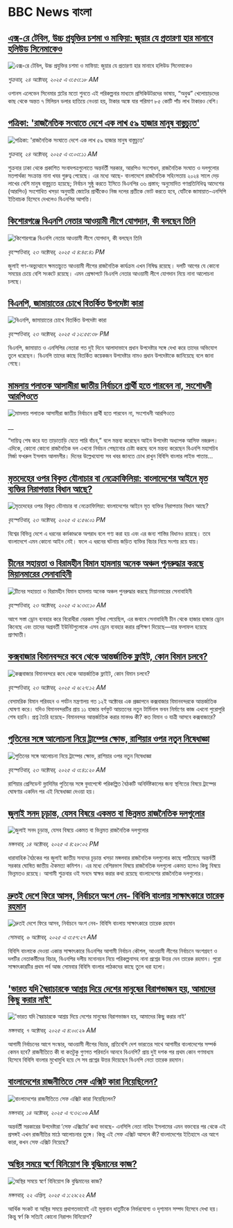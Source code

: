 # BBC News বাংলা## [এক্স-রে টেবিল, উচ্চ প্রযুক্তির চশমা ও মাফিয়া: জুয়ার যে প্রতারণা হার মানাবে হলিউড সিনেমাকেও](https://www.bbc.com/bengali/articles/cgjdlzdx3nlo?at_medium=RSS&at_campaign=rss?at_campaign=githubrss)![এক্স-রে টেবিল, উচ্চ প্রযুক্তির চশমা ও মাফিয়া: জুয়ার যে প্রতারণা হার মানাবে হলিউড সিনেমাকেও](https://ichef.bbci.co.uk/ace/ws/240/cpsprodpb/708b/live/40a0bf10-b089-11f0-ba75-093eca1ac29b.jpg)_শুক্রবার, ২৪ অক্টোবর, ২০২৫ এ ৩:৫৩:১৮ AM_ওশানস এলেভেন সিনেমার প্লটের মতো শুনতে এই পরিকল্পনার মাধ্যমে প্রসিকিউটরদের ভাষায়, “অবুঝ” খেলোয়াড়দের কাছ থেকে অন্তত ৭ মিলিয়ন ডলার হাতিয়ে নেওয়া হয়, টাকার অঙ্কে যার পরিমাণ ৮৫ কোটি পাঁচ লাখ টাকারও বেশি।## [পত্রিকা: 'রাজনৈতিক সংঘাতে দেশে এক লাখ ৫৯ হাজার মানুষ বাস্তুচ্যুত'](https://www.bbc.com/bengali/articles/cx2p04n3pp7o?at_medium=RSS&at_campaign=rss?at_campaign=githubrss)![পত্রিকা: 'রাজনৈতিক সংঘাতে দেশে এক লাখ ৫৯ হাজার মানুষ বাস্তুচ্যুত'](https://ichef.bbci.co.uk/ace/ws/240/cpsprodpb/79a3/live/89202e30-b082-11f0-b122-dbf2284abef3.jpg)_শুক্রবার, ২৪ অক্টোবর, ২০২৫ এ ৩:০৩:১১ AM_শুক্রবার ঢাকা থেকে প্রকাশিত সংবাদপত্রগুলোতে অন্তর্বর্তী সরকার, আরপিও সংশোধন, রাজনৈতিক সংঘাত ও দলগুলোর মতপার্থক্য সংক্রান্ত নানা খবর গুরুত্ব পেয়েছে। এর মধ্যে আছে- বাংলাদেশে রাজনৈতিক সহিংসতায় ২০২৪ সালে দেড় লাখের বেশি মানুষ বাস্তুচ্যুত হয়েছে; নির্বাচন সুষ্ঠু করতে ইসিতে বিএনপির ৩৬ প্রস্তাব; অনুমোদিত গণপ্রতিনিধিত্ব আদেশের (আরপিও) সংশোধিত খসড়া অনুযায়ী জোটের প্রার্থীকেও নিজ দলের প্রতীকে ভোট করতে হবে, যেটিকে জামায়াত-এনসিপি ইতিবাচক হিসেবে দেখলেও বিএনপির আপত্তি।## [কিশোরগঞ্জে বিএনপি নেতার আওয়ামী লীগে যোগদান, কী বলছেন তিনি](https://www.bbc.com/bengali/articles/c93x4l35yk2o?at_medium=RSS&at_campaign=rss?at_campaign=githubrss)![কিশোরগঞ্জে বিএনপি নেতার আওয়ামী লীগে যোগদান, কী বলছেন তিনি](https://ichef.bbci.co.uk/ace/ws/240/cpsprodpb/4def/live/ef0afae0-b028-11f0-a375-75de819286d1.jpg)_বৃহস্পতিবার, ২৩ অক্টোবর, ২০২৫ এ ৪:৪৫:৪১ PM_জুলাই গণ-অভ্যুত্থানে ক্ষমতাচ্যুত আওয়ামী লীগের রাজনৈতিক কার্যক্রম এখন নিষিদ্ধ রয়েছে। দলটি আগের যে কোনো সময়ের চেয়ে বেশি সংকটে রয়েছে। এমন প্রেক্ষাপটে বিএনপি নেতার আওয়ামী লীগে যোগদান নিয়ে নানা আলোচনা চলছে।## [বিএনপি, জামায়াতের চোখে বিতর্কিত উপদেষ্টা কারা](https://www.bbc.com/bengali/articles/c2emwre0rgwo?at_medium=RSS&at_campaign=rss?at_campaign=githubrss)![বিএনপি, জামায়াতের চোখে বিতর্কিত উপদেষ্টা কারা](https://ichef.bbci.co.uk/ace/ws/240/cpsprodpb/028c/live/7f2b96d0-b00a-11f0-b2a1-6f537f66f9aa.jpg)_বৃহস্পতিবার, ২৩ অক্টোবর, ২০২৫ এ ১২:৫৫:৩৮ PM_বিএনপি, জামায়াত ও এনসিপির নেতারা গত দুই দিনে আলাদাভাবে প্রধান উপদেষ্টার সঙ্গে দেখা করে তাদের অভিযোগ তুলে ধরেছেন। বিএনপি তাদের কাছে বিতর্কিত কয়েকজন উপদেষ্টার নামও প্রধান উপদেষ্টাকে জানিয়েছে বলে জানা গেছে।## [মামলায় পলাতক আসামীরা জাতীয় নির্বাচনে প্রার্থী হতে পারবেন না, সংশোধনী আরপিওতে](https://www.bbc.co.uk/bengali/live/clyz155jr14t?at_medium=RSS&at_campaign=rss?at_campaign=githubrss)![মামলায় পলাতক আসামীরা জাতীয় নির্বাচনে প্রার্থী হতে পারবেন না, সংশোধনী আরপিওতে](https://ichef.bbci.co.uk/ace/standard/240/cpsprodpb/d04d/live/e7942360-b021-11f0-b2a1-6f537f66f9aa.jpg)__“দায়িত্ব শেষ করে যত তাড়াতাড়ি যেতে পারি বাঁচব,” বলে মন্তব্য করেছেন আইন উপদেষ্টা অধ্যাপক আসিফ নজরুল। এদিকে, কোনো কোনো রাজনৈতিক দল এখনো নির্বাচন পেছানোর চেষ্টা করছে বলে মন্তব্য করেছেন বিএনপি মহাসচিব মির্জা ফখরুল ইসলাম আলমগীর। দিনের উল্লেখযোগ্য সব খবর জানতে চোখ রাখুন বিবিসি বাংলার লাইভ পাতায়...## [মৃতদেহের ওপর বিকৃত যৌনাচার বা নেক্রোফিলিয়া: বাংলাদেশের আইনে মৃত ব্যক্তির নিরাপত্তার বিধান আছে?](https://www.bbc.com/bengali/articles/c30vqd5mg5yo?at_medium=RSS&at_campaign=rss?at_campaign=githubrss)![মৃতদেহের ওপর বিকৃত যৌনাচার বা নেক্রোফিলিয়া: বাংলাদেশের আইনে মৃত ব্যক্তির নিরাপত্তার বিধান আছে?](https://ichef.bbci.co.uk/ace/ws/240/cpsprodpb/e872/live/084ae950-aff9-11f0-ba75-093eca1ac29b.jpg)_বৃহস্পতিবার, ২৩ অক্টোবর, ২০২৫ এ ২:৫৬:০১ PM_বিশ্বের বিভিন্ন দেশে এ ধরনের কর্মকাণ্ডকে অপরাধ বলে গণ্য করা হয় এবং এর জন্য শাস্তির বিধানও রয়েছে। তবে বাংলাদেশে এমন কোনো আইন নেই। ফলে এ ধরনের ঘটনায় জড়িত ব্যক্তির বিচার নিয়ে সংশয় রয়ে যায়।## [চীনের সহায়তা ও বিরামহীন বিমান হামলায় অনেক অঞ্চল পুনরুদ্ধার করছে মিয়ানমারের সেনাবাহিনী](https://www.bbc.com/bengali/articles/c9q1wl1j4q7o?at_medium=RSS&at_campaign=rss?at_campaign=githubrss)![চীনের সহায়তা ও বিরামহীন বিমান হামলায় অনেক অঞ্চল পুনরুদ্ধার করছে মিয়ানমারের সেনাবাহিনী](https://ichef.bbci.co.uk/ace/ws/240/cpsprodpb/5125/live/cebc7470-afd4-11f0-aa13-0b0479f6f42a.jpg)_বৃহস্পতিবার, ২৩ অক্টোবর, ২০২৫ এ ৯:৩৩:১০ AM_আগে সস্তা ড্রোন ব্যবহার করে বিরোধীরা যেরকম সুবিধা পেয়েছিল, এর জবাবে সেনাবাহিনী চীন থেকে হাজার হাজার ড্রোন কিনেছে এবং তাদের অগ্রবর্তী ইউনিটগুলোকে এসব ড্রোন ব্যবহার করার প্রশিক্ষণ দিয়েছে—যার ফলাফল হয়েছে প্রাণঘাতী।## [কক্সবাজার বিমানবন্দরে কবে থেকে আন্তর্জাতিক ফ্লাইট, কোন বিমান চলবে?](https://www.bbc.com/bengali/articles/c2lpjyx720lo?at_medium=RSS&at_campaign=rss?at_campaign=githubrss)![কক্সবাজার বিমানবন্দরে কবে থেকে আন্তর্জাতিক ফ্লাইট, কোন বিমান চলবে?](https://ichef.bbci.co.uk/ace/ws/240/cpsprodpb/4c6f/live/a1612ea0-af5f-11f0-b932-d752a474c44a.jpg)_বৃহস্পতিবার, ২৩ অক্টোবর, ২০২৫ এ ৬:২৭:১২ AM_বেসামরিক বিমান পরিবহন ও পর্যটন মন্ত্রণালয় গত ১২ই অক্টোবর এক প্রজ্ঞাপনে কক্সবাজার বিমানবন্দরকে আন্তর্জাতিক ঘোষণা করে। যদিও বিমানবন্দরটির প্রায় ১১ হাজার বর্গফুট আয়তনের নতুন টার্মিনাল ভবন নির্মাণের কাজ এখনো পুরোপুরি শেষ হয়নি। প্রশ্ন তৈরি হয়েছে-  বিমানবন্দর আন্তর্জাতিক করার মানদণ্ড কী? কত বিমান ও যাত্রী আসবে কক্সবাজারে?## [পুতিনের সঙ্গে আলোচনা নিয়ে ট্রাম্পের ক্ষোভ, রাশিয়ার ওপর নতুন নিষেধাজ্ঞা ](https://www.bbc.com/bengali/articles/cy9pvewr8rjo?at_medium=RSS&at_campaign=rss?at_campaign=githubrss)![পুতিনের সঙ্গে আলোচনা নিয়ে ট্রাম্পের ক্ষোভ, রাশিয়ার ওপর নতুন নিষেধাজ্ঞা ](https://ichef.bbci.co.uk/ace/ws/240/cpsprodpb/cbf8/live/e963e020-afba-11f0-b2a1-6f537f66f9aa.jpg)_বৃহস্পতিবার, ২৩ অক্টোবর, ২০২৫ এ ৩:৪১:২০ AM_রাশিয়ার প্রেসিডেন্ট ভ্লাদিমির পুতিনের সঙ্গে বুদাপেস্টে পরিকল্পিত বৈঠকটি অনির্দিষ্টকালের জন্য স্থগিতের বিষয়ে ট্রাম্পের ঘোষণার একদিন পর এই নিষেধাজ্ঞা দেওয়া হয়।## [জুলাই সনদ চূড়ান্ত, যেসব বিষয়ে একমত বা ভিন্নমত রাজনৈতিক দলগুলোর](https://www.bbc.com/bengali/articles/c797nzlnel8o?at_medium=RSS&at_campaign=rss?at_campaign=githubrss)![জুলাই সনদ চূড়ান্ত, যেসব বিষয়ে একমত বা ভিন্নমত রাজনৈতিক দলগুলোর](https://ichef.bbci.co.uk/ace/ws/240/cpsprodpb/768b/live/7e156a40-a917-11f0-92db-77261a15b9d2.jpg)_মঙ্গলবার, ১৪ অক্টোবর, ২০২৫ এ ৪:২৮:০২ PM_ধারাবাহিক বৈঠকের পর জুলাই জাতীয় সনদের চূড়ান্ত খসড়া মঙ্গলবার রাজনৈতিক দলগুলোর কাছে পাঠিয়েছে অন্তর্বর্তী সরকার ঘোষিত জাতীয় ঐকমত্য কমিশন। এর মধ্যে বেশিরভাগ বিষয়ে রাজনৈতিক দলগুলো একমত হলেও কিছু বিষয়ে ভিন্নমতও রয়েছে। আগামী শুক্রবার ওই সনদে স্বাক্ষর করার কথা রয়েছে বাংলাদেশের রাজনৈতিক দলগুলোর।## [দ্রুতই দেশে ফিরে আসব, নির্বাচনে অংশ নেব- বিবিসি বাংলায় সাক্ষাৎকারে তারেক রহমান](https://www.bbc.com/bengali/articles/cx2nv1jdk35o?at_medium=RSS&at_campaign=rss?at_campaign=githubrss)![দ্রুতই দেশে ফিরে আসব, নির্বাচনে অংশ নেব- বিবিসি বাংলায় সাক্ষাৎকারে তারেক রহমান](https://ichef.bbci.co.uk/ace/ws/240/cpsprodpb/546c/live/8ca02b60-a217-11f0-80f5-61832317d528.png)_সোমবার, ৬ অক্টোবর, ২০২৫ এ ৩:৫৭:২৭ AM_বিবিসি বাংলাকে দেওয়া একান্ত সাক্ষাৎকারে বিএনপির আগামী নির্বাচন কৌশল, আওয়ামী লীগের নির্বাচনে অংশগ্রহণ ও দলটির নেতাকর্মীদের বিচার, বিএনপির দলীয় মনোনয়ন নিয়ে পরিকল্পনাসহ নানা প্রশ্নের উত্তর দেন তারেক রহমান। পুরো সাক্ষাৎকারটির প্রথম পর্ব আজ সোমবার বিবিসি বাংলার পাঠকদের কাছে তুলে ধরা হলো।## ['ভারত যদি স্বৈরাচারকে আশ্রয় দিয়ে দেশের মানুষের বিরাগভাজন হয়,  আমাদের কিছু করার নাই'](https://www.bbc.com/bengali/articles/cvgq7ykkrg2o?at_medium=RSS&at_campaign=rss?at_campaign=githubrss)!['ভারত যদি স্বৈরাচারকে আশ্রয় দিয়ে দেশের মানুষের বিরাগভাজন হয়,  আমাদের কিছু করার নাই'](https://ichef.bbci.co.uk/ace/ws/240/cpsprodpb/182b/live/06be7120-a1fc-11f0-947b-6b8b23372a50.png)_মঙ্গলবার, ৭ অক্টোবর, ২০২৫ এ ৪:০০:২৯ AM_আগামী নির্বাচনের আগে সংস্কার, আওয়ামী লীগের বিচার, প্রতিবেশি দেশ ভারতের সাথে আগামীর বাংলাদেশের সম্পর্ক কেমন হবে? রাজনীতিতে কী বা কতটুকু গুণগত পরিবর্তন আনবে বিএনপি?  প্রায় দুই দশক পর প্রথম কোন গণমাধ্যম হিসেবে বিবিসি বাংলার মুখোমুখি হয়ে সে সব প্রশ্নের উত্তর দিয়েছেন বিএনপি নেতা তারেক রহমান।## [বাংলাদেশের রাজনীতিতে সেফ এক্সিট কারা নিয়েছিলেন?](https://www.bbc.com/bengali/articles/c0kp4nl52zpo?at_medium=RSS&at_campaign=rss?at_campaign=githubrss)![বাংলাদেশের রাজনীতিতে সেফ এক্সিট কারা নিয়েছিলেন?](https://ichef.bbci.co.uk/ace/ws/240/cpsprodpb/14e3/live/2a5297e0-a83e-11f0-92db-77261a15b9d2.jpg)_মঙ্গলবার, ১৪ অক্টোবর, ২০২৫ এ ৭:৩২:০৬ AM_অন্তর্বর্তী সরকারের উপদেষ্টারা ‘সেফ এক্সিটের’ কথা ভাবছে- এনসিপি নেতা নাহিদ ইসলামের এমন বক্তব্যের পর থেকে এই প্রসঙ্গই এখন রাজনীতির মাঠে আলোচনার তুঙ্গে। কিন্তু এই সেফ এক্সিট আসলে কী? বাংলাদেশের ইতিহাসে এর আগে কারা, কখন সেফ এক্সিট নিয়েছে?## [অস্থির সময়ে স্বর্ণে বিনিয়োগ কি বুদ্ধিমানের কাজ?](https://www.bbc.com/bengali/articles/czjn44p23vvo?at_medium=RSS&at_campaign=rss?at_campaign=githubrss)![অস্থির সময়ে স্বর্ণে বিনিয়োগ কি বুদ্ধিমানের কাজ?](https://ichef.bbci.co.uk/ace/ws/240/cpsprodpb/9a35/live/dc381a70-16a3-11f0-8a1e-3ff815141b98.jpg)_মঙ্গলবার, ২২ এপ্রিল, ২০২৫ এ ১:২৯:২২ AM_আর্থিক সংকট বা অস্থির সময়ে প্রথাগতভাবেই এই মূল্যবান ধাতুটিকে নির্ভরযোগ্য ও দৃশ্যমান সম্পদ হিসেবে দেখা হয়। কিন্তু স্বর্ণ কি সত্যিই কোনো নিরাপদ বিনিয়োগ?